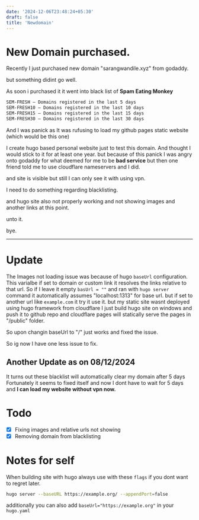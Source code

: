 ```yaml
---
date: '2024-12-06T23:48:24+05:30'
draft: false
title: 'Newdomain'
---
```


# New Domain purchased.

Recently I just purchased new domain "sarangwandile.xyz" from godaddy.

but something didint go well.

As soon i purchased it it went into black list of **Spam Eating Monkey**

```txt
SEM-FRESH — Domains registered in the last 5 days
SEM-FRESH10 — Domains registered in the last 10 days
SEM-FRESH15 — Domains registered in the last 15 days
SEM-FRESH30 — Domains registered in the last 30 days

```

And I was panick as It was rufusing to load my github pages static website (which would be this one)

I create hugo based personal website just to test this domain. And thought I would stick to it for at least one year.
but because of this panick I was angry onto godaddy for what deemed for me to be **bad service**
but then one friend told me to use cloudflare nameservers and I did.

and site is visible but still I can only see it with using vpn.

I need to do something regarding blacklisting.

and hugo site also not properly working and not showing images and another links at this point.

unto it.

bye.

***

# Update 
The Images not loading issue was because of hugo `baseUrl` configuration. 
This varialbe if set to domain or custom link it resolves the links relative to that url.
So if I leave it empty `basUrl = ""` and ran with `hugo server` command it automatically assumes "localhost:1313" for base url. but if set to another url like `example.com` it try it use it.
but my static site wasnt deployed using hugo framework from cloudflare I just build hugo site on windows and push it to github repo and cloudflare pages will statically serve the pages in "/public" folder.

So upon changin baseUrl to "/" just works and fixed the issue.
 
So ig now I have one less issue to fix.

## Another Update as on 08/12/2024
It turns out these blacklist will automatically clear my domain after 5 days
Fortunately it seems to fixed itself and now I dont have to wait for 5 days and **I can load my website without vpn now.**

# Todo
- [x] Fixing images and relative urls not showing
- [x] Removing domain from blacklisting  

# Notes for self

When building site with hugo always use with these `flags` if you dont want to regret later.

```bash
hugo server --baseURL https://example.org/ --appendPort=false 
```

additionally you can also add `baseUrl="https://example.org"` in your `hugo.yaml`

